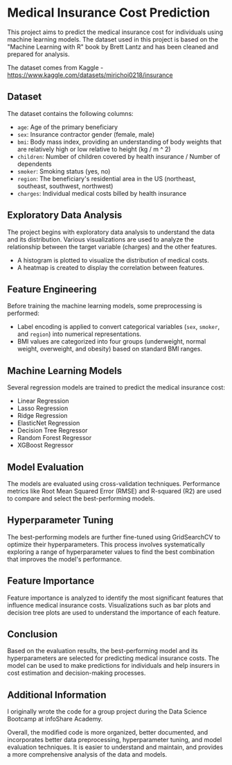 # Medical Insurance Cost Prediction

This project aims to predict the medical insurance cost for individuals using machine learning models. The dataset used in this project is based on the "Machine Learning with R" book by Brett Lantz and has been cleaned and prepared for analysis.

The dataset comes from Kaggle - https://www.kaggle.com/datasets/mirichoi0218/insurance

## Dataset

The dataset contains the following columns:

- `age`: Age of the primary beneficiary
- `sex`: Insurance contractor gender (female, male)
- `bmi`: Body mass index, providing an understanding of body weights that are relatively high or low relative to height (kg / m ^ 2)
- `children`: Number of children covered by health insurance / Number of dependents
- `smoker`: Smoking status (yes, no)
- `region`: The beneficiary's residential area in the US (northeast, southeast, southwest, northwest)
- `charges`: Individual medical costs billed by health insurance

## Exploratory Data Analysis

The project begins with exploratory data analysis to understand the data and its distribution. Various visualizations are used to analyze the relationship between the target variable (charges) and the other features.

- A histogram is plotted to visualize the distribution of medical costs.
- A heatmap is created to display the correlation between features.

## Feature Engineering

Before training the machine learning models, some preprocessing is performed:

- Label encoding is applied to convert categorical variables (`sex`, `smoker`, and `region`) into numerical representations.
- BMI values are categorized into four groups (underweight, normal weight, overweight, and obesity) based on standard BMI ranges.

## Machine Learning Models

Several regression models are trained to predict the medical insurance cost:

- Linear Regression
- Lasso Regression
- Ridge Regression
- ElasticNet Regression
- Decision Tree Regressor
- Random Forest Regressor
- XGBoost Regressor

## Model Evaluation

The models are evaluated using cross-validation techniques. Performance metrics like Root Mean Squared Error (RMSE) and R-squared (R2) are used to compare and select the best-performing models.

## Hyperparameter Tuning

The best-performing models are further fine-tuned using GridSearchCV to optimize their hyperparameters. This process involves systematically exploring a range of hyperparameter values to find the best combination that improves the model's performance.

## Feature Importance

Feature importance is analyzed to identify the most significant features that influence medical insurance costs. Visualizations such as bar plots and decision tree plots are used to understand the importance of each feature.

## Conclusion

Based on the evaluation results, the best-performing model and its hyperparameters are selected for predicting medical insurance costs. The model can be used to make predictions for individuals and help insurers in cost estimation and decision-making processes.

## Additional Information

I originally wrote the code for a group project during the Data Science Bootcamp at infoShare Academy.

Overall, the modified code is more organized, better documented, and incorporates better data preprocessing, hyperparameter tuning, and model evaluation techniques. It is easier to understand and maintain, and provides a more comprehensive analysis of the data and models.